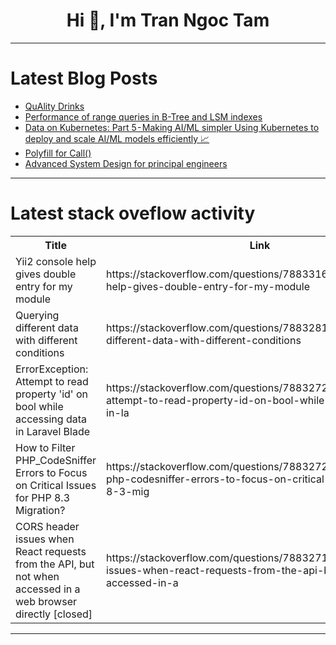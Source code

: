 <h1 align="center">Hi 👋, I'm Tran Ngoc Tam</h1>

---

# Latest Blog Posts 
<!-- BLOG-POST-LIST:START -->
- [QuAlity Drinks](https://dev.to/tremartin/quality-drinks-adp)
- [Performance of range queries in B-Tree and LSM indexes](https://dev.to/yugabyte/performance-of-range-queries-in-b-tree-and-lsm-indexes-3pbj)
- [Data on Kubernetes: Part 5 - Making AI/ML simpler Using Kubernetes to deploy and scale AI/ML models efficiently 📈](https://dev.to/aws-builders/data-on-kubernetes-part-5-making-aiml-simplerusing-kubernetes-to-deploy-and-scale-aiml-models-efficiently-6lh)
- [Polyfill for Call&lpar;&rpar;](https://dev.to/dey24/polyfill-for-call-2fed)
- [Advanced System Design for principal engineers](https://dev.to/fahimulhaq/advanced-system-design-for-principal-engineers-2caf)
<!-- BLOG-POST-LIST:END -->

---

# Latest stack oveflow activity
<table>
  <tr><th>Title</th><th>Link</th></tr>
  <!-- STACKOVERFLOW:START --><tr><td>Yii2 console help gives double entry for my module</td><td>https://stackoverflow.com/questions/78833162/yii2-console-help-gives-double-entry-for-my-module</td></tr><tr><td>Querying different data with different conditions</td><td>https://stackoverflow.com/questions/78832817/querying-different-data-with-different-conditions</td></tr><tr><td>ErrorException: Attempt to read property &#39;id&#39; on bool while accessing data in Laravel Blade</td><td>https://stackoverflow.com/questions/78832728/errorexception-attempt-to-read-property-id-on-bool-while-accessing-data-in-la</td></tr><tr><td>How to Filter PHP_CodeSniffer Errors to Focus on Critical Issues for PHP 8.3 Migration?</td><td>https://stackoverflow.com/questions/78832723/how-to-filter-php-codesniffer-errors-to-focus-on-critical-issues-for-php-8-3-mig</td></tr><tr><td>CORS header issues when React requests from the API, but not when accessed in a web browser directly [closed]</td><td>https://stackoverflow.com/questions/78832717/cors-header-issues-when-react-requests-from-the-api-but-not-when-accessed-in-a</td></tr><!-- STACKOVERFLOW:END -->
</table>

---


